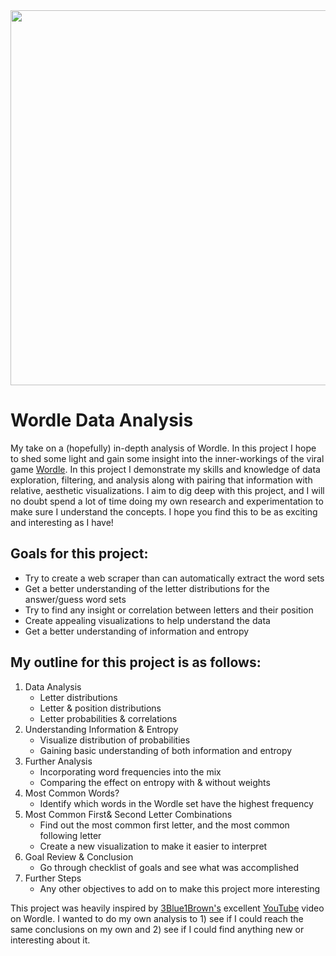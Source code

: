 
<div>
    <img src="https://wtop.com/wp-content/uploads/2022/02/wordle-photo.jpg" height="600px">
</div>

# Wordle Data Analysis

My take on a (hopefully) in-depth analysis of Wordle. In this project I hope to shed some light and gain some insight into the inner-workings of the viral game [Wordle](https://www.nytimes.com/games/wordle/index.html). In this project I demonstrate my skills and knowledge of data exploration, filtering, and analysis along with pairing that information with relative, aesthetic visualizations. I aim to dig deep with this project, and I will no doubt spend a lot of time doing my own research and experimentation to make sure I understand the concepts. I hope you find this to be as exciting and interesting as I have!

## Goals for this project:
* Try to create a web scraper than can automatically extract the word sets
* Get a better understanding of the letter distributions for the answer/guess word sets
* Try to find any insight or correlation between letters and their position
* Create appealing visualizations to help understand the data
* Get a better understanding of information and entropy

## My outline for this project is as follows:
1. Data Analysis
    - Letter distributions
    - Letter & position distributions
    - Letter probabilities & correlations
2. Understanding Information & Entropy
    - Visualize distribution of probabilities
    - Gaining basic understanding of both information and entropy
3. Further Analysis
    - Incorporating word frequencies into the mix
    - Comparing the effect on entropy with & without weights
4. Most Common Words?
    - Identify which words in the Wordle set have the highest frequency
5. Most Common First& Second Letter Combinations
    - Find out the most common first letter, and the most common following letter
    - Create a new visualization to make it easier to interpret
6. Goal Review & Conclusion
    - Go through checklist of goals and see what was accomplished
7. Further Steps
    - Any other objectives to add on to make this project more interesting

This project was heavily inspired by [3Blue1Brown's](https://www.youtube.com/c/3blue1brown) excellent [YouTube](https://www.youtube.com/watch?v=v68zYyaEmEA&t=1529s) video on Wordle. I wanted to do my own analysis to 1) see if I could reach the same conclusions on my own and 2) see if I could find anything new or interesting about it.
